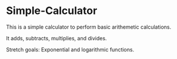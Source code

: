 # Simple-Calculator

This is a simple calculator to perform basic arithemetic calculations. 

It adds, subtracts, multiplies, and divides.

Stretch goals: Exponential and logarithmic functions.
